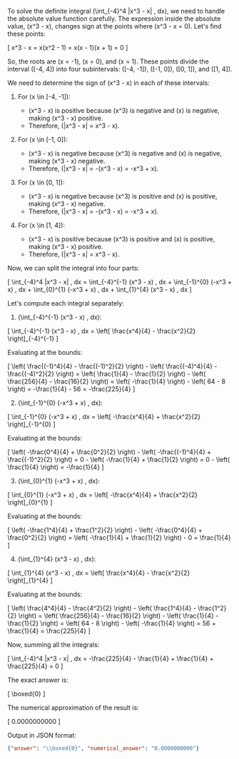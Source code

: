 To solve the definite integral \(\int_{-4}^4 |x^3 - x| \, dx\), we need to handle the absolute value function carefully. The expression inside the absolute value, \(x^3 - x\), changes sign at the points where \(x^3 - x = 0\). Let's find these points:

\[ x^3 - x = x(x^2 - 1) = x(x - 1)(x + 1) = 0 \]

So, the roots are \(x = -1\), \(x = 0\), and \(x = 1\). These points divide the interval \([-4, 4]\) into four subintervals: \([-4, -1]\), \([-1, 0]\), \([0, 1]\), and \([1, 4]\).

We need to determine the sign of \(x^3 - x\) in each of these intervals:

1. For \(x \in [-4, -1]\):
   - \(x^3 - x\) is positive because \(x^3\) is negative and \(x\) is negative, making \(x^3 - x\) positive.
   - Therefore, \(|x^3 - x| = x^3 - x\).

2. For \(x \in [-1, 0]\):
   - \(x^3 - x\) is negative because \(x^3\) is negative and \(x\) is negative, making \(x^3 - x\) negative.
   - Therefore, \(|x^3 - x| = -(x^3 - x) = -x^3 + x\).

3. For \(x \in [0, 1]\):
   - \(x^3 - x\) is negative because \(x^3\) is positive and \(x\) is positive, making \(x^3 - x\) negative.
   - Therefore, \(|x^3 - x| = -(x^3 - x) = -x^3 + x\).

4. For \(x \in [1, 4]\):
   - \(x^3 - x\) is positive because \(x^3\) is positive and \(x\) is positive, making \(x^3 - x\) positive.
   - Therefore, \(|x^3 - x| = x^3 - x\).

Now, we can split the integral into four parts:

\[ \int_{-4}^4 |x^3 - x| \, dx = \int_{-4}^{-1} (x^3 - x) \, dx + \int_{-1}^{0} (-x^3 + x) \, dx + \int_{0}^{1} (-x^3 + x) \, dx + \int_{1}^{4} (x^3 - x) \, dx \]

Let's compute each integral separately:

1. \(\int_{-4}^{-1} (x^3 - x) \, dx\):

\[ \int_{-4}^{-1} (x^3 - x) \, dx = \left[ \frac{x^4}{4} - \frac{x^2}{2} \right]_{-4}^{-1} \]

Evaluating at the bounds:

\[ \left( \frac{(-1)^4}{4} - \frac{(-1)^2}{2} \right) - \left( \frac{(-4)^4}{4} - \frac{(-4)^2}{2} \right) = \left( \frac{1}{4} - \frac{1}{2} \right) - \left( \frac{256}{4} - \frac{16}{2} \right) = \left( -\frac{1}{4} \right) - \left( 64 - 8 \right) = -\frac{1}{4} - 56 = -\frac{225}{4} \]

2. \(\int_{-1}^{0} (-x^3 + x) \, dx\):

\[ \int_{-1}^{0} (-x^3 + x) \, dx = \left[ -\frac{x^4}{4} + \frac{x^2}{2} \right]_{-1}^{0} \]

Evaluating at the bounds:

\[ \left( -\frac{0^4}{4} + \frac{0^2}{2} \right) - \left( -\frac{(-1)^4}{4} + \frac{(-1)^2}{2} \right) = 0 - \left( -\frac{1}{4} + \frac{1}{2} \right) = 0 - \left( \frac{1}{4} \right) = -\frac{1}{4} \]

3. \(\int_{0}^{1} (-x^3 + x) \, dx\):

\[ \int_{0}^{1} (-x^3 + x) \, dx = \left[ -\frac{x^4}{4} + \frac{x^2}{2} \right]_{0}^{1} \]

Evaluating at the bounds:

\[ \left( -\frac{1^4}{4} + \frac{1^2}{2} \right) - \left( -\frac{0^4}{4} + \frac{0^2}{2} \right) = \left( -\frac{1}{4} + \frac{1}{2} \right) - 0 = \frac{1}{4} \]

4. \(\int_{1}^{4} (x^3 - x) \, dx\):

\[ \int_{1}^{4} (x^3 - x) \, dx = \left[ \frac{x^4}{4} - \frac{x^2}{2} \right]_{1}^{4} \]

Evaluating at the bounds:

\[ \left( \frac{4^4}{4} - \frac{4^2}{2} \right) - \left( \frac{1^4}{4} - \frac{1^2}{2} \right) = \left( \frac{256}{4} - \frac{16}{2} \right) - \left( \frac{1}{4} - \frac{1}{2} \right) = \left( 64 - 8 \right) - \left( -\frac{1}{4} \right) = 56 + \frac{1}{4} = \frac{225}{4} \]

Now, summing all the integrals:

\[ \int_{-4}^4 |x^3 - x| \, dx = -\frac{225}{4} - \frac{1}{4} + \frac{1}{4} + \frac{225}{4} = 0 \]

The exact answer is:

\[ \boxed{0} \]

The numerical approximation of the result is:

\[ 0.0000000000 \]

Output in JSON format:

```json
{"answer": "\\boxed{0}", "numerical_answer": "0.0000000000"}
```